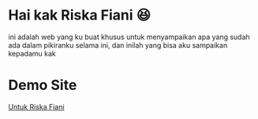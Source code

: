 # Hai kak Riska Fiani 😆
ini adalah web yang ku buat khusus untuk menyampaikan apa yang sudah ada dalam pikiranku selama ini, dan inilah yang bisa aku sampaikan kepadamu kak

# Demo Site
<a href="https://riskafiani.github.io/rskaf___">Untuk Riska Fiani</a>
